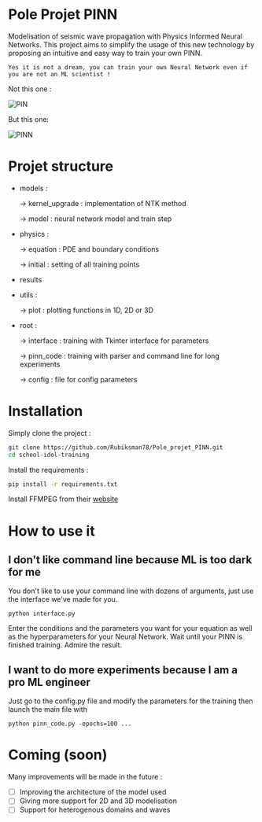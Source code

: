 # Pole Projet PINN

Modelisation of seismic wave propagation with Physics Informed Neural Networks. 
This project aims to simplify the usage of this new technology by proposing an intuitive and easy way to train your own PINN.

```Yes it is not a dream, you can train your own Neural Network even if you are not an ML scientist !```  

Not this one : 

![PIN](/images/pin.jpg)

But this one:

![PINN](/images/pinn.png)

# Projet structure
- models : 

    -> kernel_upgrade : implementation of NTK method

    -> model : neural network model and train step

- physics : 

    -> equation : PDE and boundary conditions

    -> initial : setting of all training points

- results

- utils : 

    -> plot : plotting functions in 1D, 2D or 3D

- root : 

    -> interface : training with Tkinter interface for parameters

    -> pinn_code : training with parser and command line for long experiments

    -> config : file for config parameters
# Installation
Simply clone the project :
```bash
git clone https://github.com/Rubiksman78/Pole_projet_PINN.git
cd school-idol-training
```
Install the requirements :
```bash
pip install -r requirements.txt
```
Install FFMPEG from their [website](https://www.ffmpeg.org/download.html)

# How to use it

## I don't like command line because ML is too dark for me 
You don't like to use your command line with dozens of arguments, just use the interface we've made for you.
```
python interface.py
```
Enter the conditions and the parameters you want for your equation as well as the hyperparameters for your Neural Network.
Wait until your PINN is finished training.
Admire the result.

## I want to do more experiments because I am a pro ML engineer
Just go to the config.py file and modify the parameters for the training then launch the main file with
```
python pinn_code.py -epochs=100 ...
```

# Coming (soon) 
Many improvements will be made in the future :
- [ ] Improving the architecture of the model used
- [ ] Giving more support for 2D and 3D modelisation
- [ ] Support for heterogenous domains and waves
